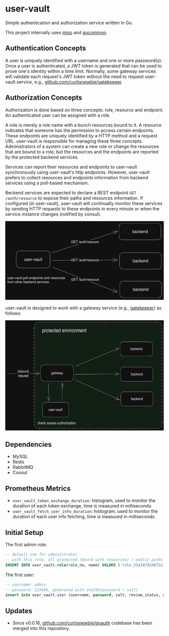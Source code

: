 # user-vault

Simple authentication and authorization service written in Go.

This project internally uses [miso](https://github.com/curtisnewbie/miso) and [gocommon](https://github.com/curtisnewbie/gocommon).

## Authentication Concepts

A user is uniquely identified with a username and one or more password(s). Once a user is authenticated, a JWT token is generated that can be used to prove one's identity within a time limit. Normally, some gateway services will validate each request's JWT token without the need to request user-vault service, e.g., [github.com/curtisnewbie/gatekeeper](https://github.com/curtisnewbie/gatekeeper). 

## Authorization Concepts

Authorization is done based on three concepts: role, resource and endpoint. An authenticated user can be assigned with a role.

A role is merely a role name with a bunch resources bound to it. A resource indicates that someone has the permission to access certain endpoints. These endpoints are uniquely identified by a HTTP method and a request URL. user-vault is responsible for managing these three concepts. Administrators of a system can create a new role or change the resources that are bound to a role, but the resources and the endpoints are reported by the protected backend services.

Services can report their resources and endpoints to user-vault synchronously using user-vault's http endpoints. However, user-vault prefers to collect resources and endpoints information from backend services using a poll-based mechanism.

Beckend services are expected to declare a REST endpoint `GET /auth/resource` to expose their paths and resources information. If configured (in user-vault), user-vault will continually monitor these services by sending HTTP requests to these endpoints in every minute or when the service instance changes (notified by consul).

<img src="./doc/user-vault_polling_mechanism.png" height="250px"></img>

user-vault is designed to work with a gateway service (e.g., [gatekeeper](https://github.com/curtisnewbie/gatekeeper)) as follows:

<img src="./doc/user-vault_gateway.png" height="350px"></img>

## Dependencies

- MySQL
- Redis
- RabbitMQ
- Consul

## Prometheus Metrics

- `user_vault_token_exchange_duration`: histogram, used to monitor the duration of each token exchange, time is measured in milliseconds.
- `user_vault_fetch_user_info_duration`: histogram, used to monitor the duration of each user info fetching, time is measured in milliseconds.

## Initial Setup 

The first admin role:

```sql
-- default one for administrator
-- with this role, all protected (bound with resources) / public paths can be accessed
INSERT INTO user_vault.role(role_no, name) VALUES ('role_554107924873216177918', 'Super Administrator');
```

The first user:

```sql
-- username: admin
-- password: 123456, generated with sha256(password + salt)
insert into user_vault.user (username, password, salt, review_status, user_no, role_no) values ('admin', '958d51602bbfbd18b2a084ba848a827c29952bfef170c936419b0922994c0589', '123456', 'APPROVED', 'UE1049787455160320075953', 'role_554107924873216177918');
```

## Updates

- Since v0.0.16, [github.com/curtisnewbie/goauth](https://github.com/curtisnewbie/goauth) codebase has been merged into this repository.